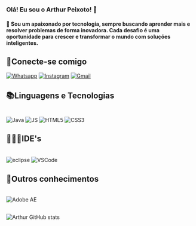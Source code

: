 ### Olá! Eu sou o Arthur Peixoto! 👋

#### 🚀 Sou um apaixonado por tecnologia, sempre buscando aprender mais e resolver problemas de forma inovadora. Cada desafio é uma oportunidade para crescer e transformar o mundo com soluções inteligentes.


## 📲Conecte-se comigo
[![Whatsapp](https://img.shields.io/badge/WhatsApp-25D366?style=for-the-badge&logo=whatsapp&logoColor=white)](https://wa.me/5577999562127?text=Ol%C3%A1!%20Vim%20pelo%20seu%20perfil%20do%20GitHub.)
[![Instagram](https://img.shields.io/badge/Instagram-E4405F?style=for-the-badge&logo=instagram&logoColor=white)](https://www.instagram.com/arthurnp7/)
[![Gmail](https://img.shields.io/badge/Gmail-D14836?style=for-the-badge&logo=gmail&logoColor=white)](mailto:arthurpdev@gmail.com)



## 📚Linguagens e Tecnologias

<div style="display: inline_block"><br/>
    <img align="center" alt="Java" src="https://img.shields.io/badge/Java-ED8B00?style=for-the-badge&logo=openjdk&logoColor=white" />
    <img align=center alt="JS" src="https://img.shields.io/badge/JavaScript-F7DF1E?style=for-the-badge&logo=javascript&logoColor=black"/>
    <img align="center" alt="HTML5" src="https://img.shields.io/badge/HTML5-E34F26?style=for-the-badge&logo=html5&logoColor=white" />
    <img align="center" alt="CSS3" src="https://img.shields.io/badge/CSS3-1572B6?style=for-the-badge&logo=css3&logoColor=white" />
</div>

## 👨🏻‍💻IDE's
<div style="display: inline_block"><br/>
    <img align="center" alt="eclipse"
    src="https://img.shields.io/badge/Eclipse-2C2255?style=for-the-badge&logo=eclipse&logoColor=white" />
    <img align="center" alt="VSCode"
    src="https://img.shields.io/badge/Visual_Studio-5C2D91?style=for-the-badge&logo=visual%20studio&logoColor=white" />

</div>

## 🧠Outros conhecimentos
<div style="display: inline_block"><br/>
    <img align="center" alt="Adobe AE"
    src="https://img.shields.io/badge/Adobe%20after%20affects-CF96FD?style=for-the-badge&logo=Adobe%20after%20effects&logoColor=393665" />
</div>

##
![Arthur GitHub stats](https://github-readme-stats.vercel.app/api?username=arthurnpdev&show_icons=true&theme=radical)
